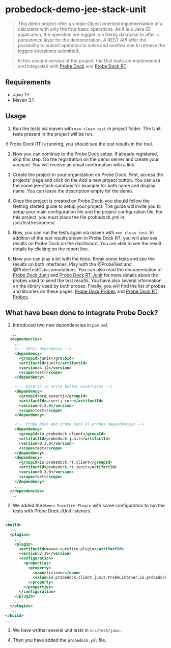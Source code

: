 # probedock-demo-jee-stack-unit

> This demo project offer a simple Object oriented implementation of a calculator with only the four basic operations. As it is a Java EE application, the operation are logged in a Derby database to offer a persistence layer for the demonstration. A REST API offer the possibility to submit operation to solve and another one to retrieve the logged operations submitted.

> In this second version of the project, the Unit tests are implemented and integrated with [Probe Dock](https://github.com/probedock/probedock) and [Probe Dock RT](https://github.com/probedock/probedock-rt).

## Requirements

* Java 7+
* Maven 3.1

## Usage

1. Run the tests via maven with `mvn clean test` in project folder. The Unit tests present in the project will be run.

  If Probe Dock RT is running, you should see the test results in the tool.

2. Now you can continue to the Probe Dock setup. If already registered, skip this step. Do the registration on the demo server and create your account. You will receive an email confirmation with a link.

3. Create the project in your organization on Probe Dock. First, access the projects' page and click on the Add a new project button. You can use the name jee-stack-sandbox for example for both name and display name. You can leave the description empty for the demo.

4. Once the project is created on Probe Dock, you should follow the Getting started guide to setup your project. The guide will invite you to setup your main configuration file and the project configuration file. For this project, you must place the file probedock.yml in <projectRootFolder>/src/test/resources/.

5. Now, you can run the tests again via maven with `mvn clean test`. In addition of the test results shown in Probe Dock RT, you will also see results on Probe Dock on the dashboard. You are able to see the result details by clicking on the report line.

6. Now you can play a bit with the tests. Break some tests and see the results on both interfaces. Play with the @ProbeTest and @ProbeTestClass annotations. You can also read the documentation of [Probe Dock Junit](https://github.com/probedock/probedock-junit) and [Probe Dock RT Junit](https://github.com/probedock/probedock-rt-junit) for more details about the probes used to send the test results. You have also several information on the library used by both probes. Finally, you will find the list of probes and libraries on these pages: [Probe Dock Probes](https://github.com/probedock/probedock-probes) and [Probe Dock RT Probes](https://github.com/probedock/probedock-rt-probes).

## What have been done to integrate Probe Dock?

1. Introduced two new dependencies in `pom.xml`

  ```xml
    ...
    <dependencies>
      ...
      <!-- JUnit dependency -->
      <dependency>
        <groupId>junit</groupId>
        <artifactId>junit</artifactId>
        <version>4.12</version>
        <scope>test</scope>
      </dependency>

      <!-- AssertJ to write better assertions -->
      <dependency>
        <groupId>org.assertj</groupId>
        <artifactId>assertj-core</artifactId>
        <version>2.2.0</version>
        <scope>test</scope>
      </dependency>

      <!-- Probe Dock and Probe Dock RT probes dependencies -->
      <dependency>
        <groupId>io.probedock.client</groupId>
        <artifactId>probedock-junit</artifactId>
        <version>0.3.0</version>
        <scope>test</scope>
      </dependency>
      <dependency>
        <groupId>io.probedock.rt.client</groupId>
        <artifactId>probedock-rt-junit</artifactId>
        <version>0.3.0</version>
        <scope>test</scope>
      </dependency>
      ...
    </dependencies>
    ...
  ```

2. We added the `Maven Surefire Plugin` with some configuration to run the tests with Probe Dock JUnit listeners.

  ```xml
  ...
  <build>
    ...
    <plugins>
      ...
      <plugin>
        <artifactId>maven-surefire-plugin</artifactId>
        <version>2.19</version>
        <configuration>
          <properties>
            <property>
              <name>listener</name>
              <value>io.probedock.client.junit.ProbeListener,io.probedock.rt.client.junit.ProbeRTListener</value>
            </property>
          </properties>
        </configuration>
      </plugin>
      ...
    </plugins>
    ...
  </build>
  ...
  ```

3. We have written several unit tests in `src/test/java`.

4. Then you have added the `probedock.yml` file.
